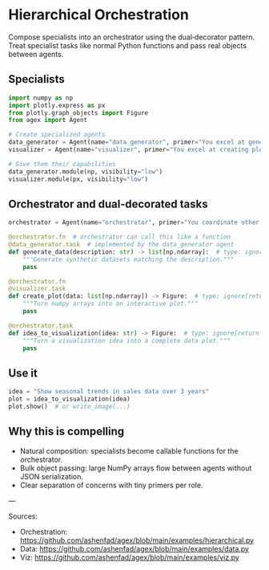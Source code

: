 # Hierarchical Orchestration

Compose specialists into an orchestrator using the dual‑decorator pattern. Treat specialist tasks like normal Python functions and pass real objects between agents.

## Specialists

```python
import numpy as np
import plotly.express as px
from plotly.graph_objects import Figure
from agex import Agent

# Create specialized agents
data_generator = Agent(name="data_generator", primer="You excel at generating data.")
visualizer = Agent(name="visualizer", primer="You excel at creating plots.")

# Give them their capabilities
data_generator.module(np, visibility="low")
visualizer.module(px, visibility="low")
```

## Orchestrator and dual‑decorated tasks

```python
orchestrator = Agent(name="orchestrator", primer="You coordinate other agents.")

@orchestrator.fn  # orchestrator can call this like a function
@data_generator.task  # implemented by the data_generator agent
def generate_data(description: str) -> list[np.ndarray]:  # type: ignore[return-value]
    """Generate synthetic datasets matching the description."""
    pass

@orchestrator.fn
@visualizer.task
def create_plot(data: list[np.ndarray]) -> Figure:  # type: ignore[return-value]
    """Turn numpy arrays into an interactive plot."""
    pass

@orchestrator.task
def idea_to_visualization(idea: str) -> Figure:  # type: ignore[return-value]
    """Turn a visualization idea into a complete data plot."""
    pass
```

## Use it

```python
idea = "Show seasonal trends in sales data over 3 years"
plot = idea_to_visualization(idea)
plot.show()  # or write_image(...)
```

## Why this is compelling
- Natural composition: specialists become callable functions for the orchestrator.
- Bulk object passing: large NumPy arrays flow between agents without JSON serialization.
- Clear separation of concerns with tiny primers per role.

—

Sources:
- Orchestration: https://github.com/ashenfad/agex/blob/main/examples/hierarchical.py
- Data: https://github.com/ashenfad/agex/blob/main/examples/data.py
- Viz: https://github.com/ashenfad/agex/blob/main/examples/viz.py
